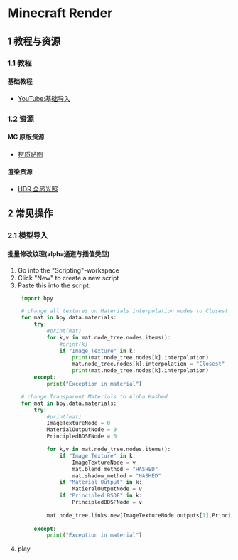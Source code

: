 <link rel=stylesheet href=style.css>

# Minecraft Render
## 1 教程与资源
### 1.1 教程
#### 基础教程
- [YouTube:基础导入](https://www.youtube.com/watch?v=PpuhWRfhH_E&t=0s)

### 1.2 资源
#### MC 原版资源
- [材质贴图](https://mcasset.cloud/)
#### 渲染资源
- [HDR 全局光照](https://polyhaven.com/)

## 2 常见操作
### 2.1 模型导入
#### 批量修改纹理(alpha通道与插值类型)
1. Go into the "Scripting"-workspace
2. Click "New" to create a new script
3. Paste this into the script:
   ```py
    import bpy

    # change all textures on Materials interpolation modes to Closest
    for mat in bpy.data.materials:
        try:
            #print(mat)
            for k,v in mat.node_tree.nodes.items():
                #print(k)
                if "Image Texture" in k:
                    print(mat.node_tree.nodes[k].interpolation)
                    mat.node_tree.nodes[k].interpolation = "Closest"
                    print(mat.node_tree.nodes[k].interpolation)
        except:
            print("Exception in material")

    # change Transparent Materials to Alpha Hashed     
    for mat in bpy.data.materials:
        try:
            #print(mat)
            ImageTextureNode = 0
            MaterialOutputNode = 0
            PrincipledBDSFNode = 0

            for k,v in mat.node_tree.nodes.items():
                if "Image Texture" in k:
                    ImageTextureNode = v
                    mat.blend_method = "HASHED"
                    mat.shadow_method = "HASHED"
                if "Material Output" in k:
                    MatieralOutputNode = v
                if "Principled BSDF" in k:
                    PrincipledBDSFNode = v
                
            mat.node_tree.links.new(ImageTextureNode.outputs[1],PrincipledBDSFNode.inputs[19])
                
        except:
            print("Exception in material")
   ```
4. play